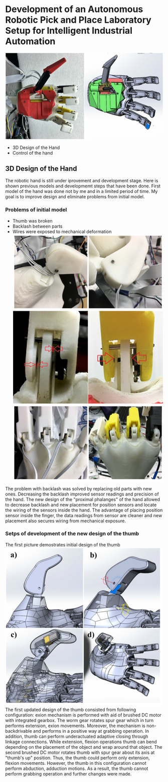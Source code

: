 # Development of an Autonomous Robotic Pick and Place Laboratory Setup for Intelligent Industrial Automation

 ![Alt Text](https://raw.githubusercontent.com/tursynbekoff/robotic_hand/master/real_VS_solid.jpg)
*  3D Design of the Hand 
*  Control of the hand 

## 3D Design of the Hand
The robotic hand is still under iprovement and development stage. Here is shown previous models and developmemt steps that have been done. First model of the hand was done not by me and in a limited period of time. My goal is to improve design and eliminate problems from initial model. 

### Problems of initial model
* Thumb was broken
* Backlash between parts 
* Wires were exposed to mechanical deformation
 ![Alt Text](https://github.com/tursynbekoff/robotic_hand/blob/master/REPORT_git/thumb_1.0.jpg)
 ![Alt Text](https://github.com/tursynbekoff/robotic_hand/blob/master/REPORT_git/comparison-min.jpg)
 ![Alt Text](https://github.com/tursynbekoff/robotic_hand/blob/master/REPORT_git/wire_old_vs_new.jpg)
 
The problem with backlash was solved by replacing old parts with new ones. Decreasing the backlash improved sensor readings and precision of the hand. The new design of the "proximal phalanges" of the hand allowed to decrease backlash and new placement for position sensors and locate the wiring of the sensors inside the hand. The advantage of placing position sensor inside the finger, the data readings from sensor are cleaner and new placement also secures wiring from mechanical exposure.
### Setps of development of the new design of the thumb
The first picture demostrates initial design of the thumb
![Alt Text](https://github.com/tursynbekoff/robotic_hand/blob/master/REPORT_git/init_1.jpg)
The first updated design of the thumb consisted from following configuration: exion mechanism is performed with aid of brushed DC motor with integrated gearbox. The worm gear rotates spur gear which in turn performs extension, exion movements. Moreover, the mechanism is non-backdrivable and performs in a positive way at grabbing operation. In addition, thumb can perform underactuated adaptive closing through linkage connections. While extension, flexion operations thumb can bend depending on the placement of the object and wrap around that object. The second brushed DC motor rotates thumb with spur gear about its axis at "thumb's up" position. Thus, the thumb could perform only extension, flexion movements. However, the thumb in this configuration cannot perform abduction, adduction motions. As a result, the thumb cannot perform grabbing operation and further changes were made.

 

